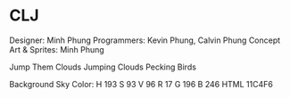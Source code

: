 CLJ
===

Designer: Minh Phung
Programmers: Kevin Phung, Calvin Phung
Concept Art & Sprites: Minh Phung

Jump Them Clouds
Jumping Clouds Pecking Birds

Background Sky Color: 
H	193
S	93
V	96
R	17
G	196
B	246
HTML	11C4F6